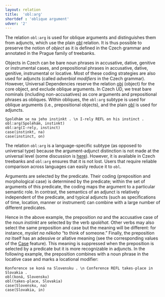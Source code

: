 ```yaml
---
layout: relation
title:  'obl:arg'
shortdef : 'oblique argument'
udver: '2'
---
```


The relation `obl:arg` is used for oblique arguments and distinguishes them from
adjuncts, which use the plain [obl]() relation. It is thus possible to preserve
the notion of _object_ as it is defined in the Czech grammar and annotated in
the Prague family of treebanks.

Objects in Czech can be bare noun phrases in accusative, dative, genitive or
instrumental cases, and prepositional phrases in accusative, dative, genitive,
instrumental or locative. Most of these coding strategies are also used for
adjuncts (called _adverbial modifiers_ in the Czech grammar).
However, Universal Dependencies reserve the relation [obj]() (object) for the
core object, and exclude oblique arguments. In Czech UD, we treat bare nominals
(including non-accusatives) as core arguments and prepositional phrases as
obliques. Within obliques, the `obl:arg` subtype is used for oblique arguments
(i.e., prepositional objects), and the plain [obl]() is used for adjuncts.

~~~ sdparse
Spoléhám se na jeho instinkt . \n I-rely REFL on his instinct .
obl:arg(Spoléhám, instinkt)
obl:arg(I-rely, instinct)
case(instinkt, na)
case(instinct, on)
~~~

The relation `obl:arg` is a language-specific subtype (as opposed to universal type)
because the argument-adjunct distinction is not made at the universal level
(some discussion is [here](../../u/overview/syntax.html#avoiding-an-argumentadjunct-distinction)).
However, it is available in Czech treebanks and `obl:arg` ensures that it is
not lost. Users that require reliable comparison across languages can easily
reduce it to `obl`.

Arguments are selected by the predicate. Their coding (preposition and
morphological case) is determined by the predicate; within the set of
arguments of this predicate, the coding maps the argument to a particular
semantic role.
In contrast, the semantics of an adjunct is relatively independent of the
predicate, and typical adjuncts (such as specifications of time, location,
manner or instrument) can combine with a large number of different predicates.

Hence in the above example, the preposition _na_ and the accusative case of
the noun _instinkt_ are selected by the verb _spoléhat._ Other verbs may
also select the same preposition and case but the meaning will be different:
for instance, _myslet na někoho_ “to think of someone.”
Finally, the preposition _na_ itself has an adessive or allative meaning
(see the corresponding values of the [Case](../../u/feat/Case.html) feature). This meaning is suppressed
when the preposition is selected by a predicate but it is more recognizable
in adjuncts. In the following example, the preposition combines with a noun
phrase in the locative case and marks a locational modifier:

~~~ sdparse
Konference se koná na Slovensku . \n Conference REFL takes-place in Slovakia .
obl(koná, Slovensku)
obl(takes-place, Slovakia)
case(Slovensku, na)
case(Slovakia, in)
~~~
<!-- Interlanguage links updated Út zář 29 20:32:00 CEST 2020 -->
